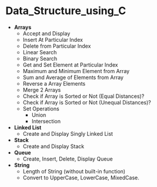 # Data_Structure_using_C

- **Arrays**
	- Accept and Display
	- Insert At Particular Index
	- Delete from Particular Index
	- Linear Search
	- Binary Search
	- Get and Set Element at Particular Index
	- Maximum and Minimum Element from Array
	- Sum and Average of Elements from Array
	- Reverse a Array Elements
	- Merge 2 Arrays
	- Check if Array is Sorted or Not (Equal Distances)?
	- Check if Array is Sorted or Not (Unequal Distances)?
	- Set Operations
		- Union 
		- Intersection
- **Linked List** 
	- Create and Display Singly Linked List
- **Stack**
	- Create and Display Stack
- **Queue**
	- Create, Insert, Delete, Display Queue
- **String**
	- Length of String (without built-in function)
	- Convert to UpperCase, LowerCase, MixedCase.
